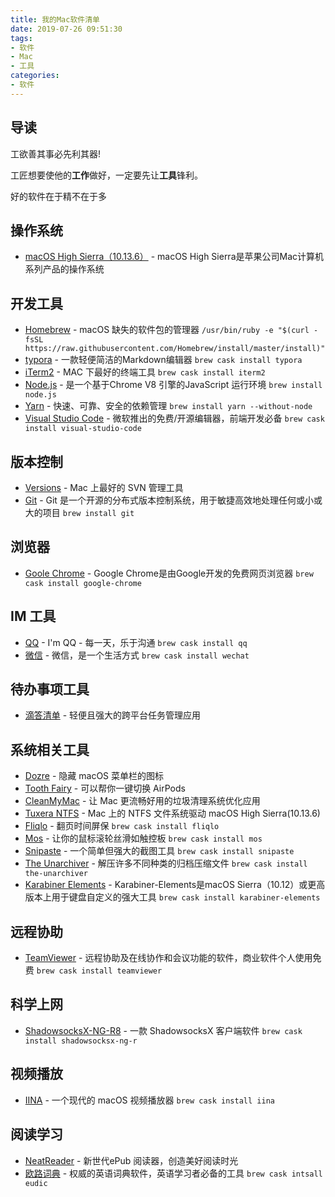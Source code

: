 ```yaml
---
title: 我的Mac软件清单
date: 2019-07-26 09:51:30
tags:
- 软件
- Mac
- 工具
categories:
- 软件
---
```


## 导读

工欲善其事必先利其器!

工匠想要使他的**工作**做好，一定要先让**工具**锋利。

好的软件在于精不在于多

## 操作系统

- [macOS High Sierra（10.13.6）](https://support.apple.com/zh-cn/HT208969) - macOS High Sierra是苹果公司Mac计算机系列产品的操作系统

## 开发工具

- [Homebrew](https://brew.sh/index_zh-cn) - macOS 缺失的软件包的管理器 `/usr/bin/ruby -e "$(curl -fsSL https://raw.githubusercontent.com/Homebrew/install/master/install)"`
- [typora](https://www.typora.io/) - 一款轻便简洁的Markdown编辑器 `brew cask install typora`
- [iTerm2](https://www.iterm2.com/index.html) - MAC 下最好的终端工具 `brew cask install iterm2`
- [Node.js](https://nodejs.org/en/) - 是一个基于Chrome V8 引擎的JavaScript 运行环境  `brew install node.js`
- [Yarn](https://yarnpkg.com/zh-Hans/docs/install#mac-stable) - 快速、可靠、安全的依赖管理 `brew install yarn --without-node`
- [Visual Studio Code](https://code.visualstudio.com/) - 微软推出的免费/开源编辑器，前端开发必备 `brew cask install visual-studio-code`

## 版本控制

- [Versions](https://xclient.info/s/xversion.html) - Mac 上最好的 SVN 管理工具
- [Git](https://git-scm.com/download/mac) - Git 是一个开源的分布式版本控制系统，用于敏捷高效地处理任何或小或大的项目 `brew install git`

## 浏览器

- [Goole Chrome](https://www.google.com/chrome/?platform=mac) - Google Chrome是由Google开发的免费网页浏览器 `brew cask install google-chrome`

## IM 工具

- [QQ](http://im.qq.com/macqq/) - I'm QQ - 每一天，乐于沟通 `brew cask install qq`
- [微信](https://mac.weixin.qq.com/?t=mac&platform=wx&lang=zh_CN  ) - 微信，是一个生活方式 `brew cask install wechat`

## 待办事项工具

- [滴答清单](https://www.dida365.com/about/download) - 轻便且强大的跨平台任务管理应用

## 系统相关工具

- [Dozre](https://dozermac.com/) - 隐藏 macOS 菜单栏的图标
- [Tooth Fairy](https://xclient.info/s/tooth-fairy.html) - 可以帮你一键切换 AirPods
- [CleanMyMac](https://drive.google.com/file/d/1eSkHWpxlZNAYpkIvuH1oKsV2N5MJtrhf/view?usp=sharing) - 让 Mac 更流畅好用的垃圾清理系统优化应用
- [Tuxera NTFS](https://drive.google.com/file/d/1abaNkQhFPb9KuwYBuoikpkspa6dis0z7/view?usp=sharing) - Mac 上的 NTFS 文件系统驱动 macOS High Sierra(10.13.6)
- [Fliqlo](https://fliqlo.com/) - 翻页时间屏保 `brew cask install fliqlo`
- [Mos](https://github.com/Caldis/Mos) - 让你的鼠标滚轮丝滑如触控板 `brew cask install mos`
- [Snipaste](https://zh.snipaste.com/) - 一个简单但强大的截图工具  `brew cask install snipaste`
- [The Unarchiver](https://theunarchiver.com/) - 解压许多不同种类的归档压缩文件 `brew cask install the-unarchiver`
- [Karabiner Elements](https://github.com/tekezo/Karabiner-Elements) - Karabiner-Elements是macOS Sierra（10.12）或更高版本上用于键盘自定义的强大工具 `brew cask install karabiner-elements`

## 远程协助

- [TeamViewer](https://www.teamviewer.cn/cn/download/mac-os/) - 远程协助及在线协作和会议功能的软件，商业软件个人使用免费 `brew cask install teamviewer`

## 科学上网

- [ShadowsocksX-NG-R8](https://github.com/qinyuhang/ShadowsocksX-NG-R/releases) - 一款 ShadowsocksX 客户端软件  `brew cask install shadowsocksx-ng-r`

## 视频播放

- [IINA](https://iina.io/)  - 一个现代的 macOS 视频播放器 `brew cask install iina`

## 阅读学习

- [NeatReader](https://www.neat-reader.cn/downloads/mac) - 新世代ePub 阅读器，创造美好阅读时光
- [欧路词典](http://www.eudic.net/v4/en/app/download) - 权威的英语词典软件，英语学习者必备的工具 `brew cask intsall eudic`
